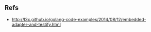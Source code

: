 
## Refs
* <http://l3x.github.io/golang-code-examples/2014/08/12/embedded-adapter-and-testify.html>
